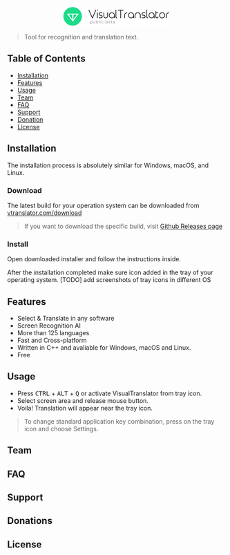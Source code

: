 <p align="center">
  <img alt="Logo" src="https://raw.githubusercontent.com/VisualTranslator/visualtranslator.github.io/master/img/logo.png"/>
</p>

> Tool for recognition and translation text.

## Table of Contents

- [Installation](#installation)
- [Features](#features)
- [Usage](#usage)
- [Team](#team)
- [FAQ](#faq)
- [Support](#support)
- [Donation](#donation)
- [License](#license)

## Installation
  The installation process is absolutely similar for Windows, macOS, and Linux.
  ### Download
  The latest build for your operation system can be downloaded from [vtranslator.com/download](vtranslator.com/download)
 
  > If you want to download the specific build, visit [Github Releases page](https://github.com/VisualTranslator/VisualTranslator/releases)
  
  ### Install
  Open downloaded installer and follow the instructions inside. 
  
  After the installation completed make sure icon added in the tray of your operating system.
  [TODO] add screenshots of tray icons in different OS
  
## Features
* Select & Translate in any software
* Screen Recognition AI
* More than 125 languages
* Fast and Cross-platform
* Written in C++ and avaliable for Windows, macOS and Linux.
* Free

## Usage
* Press <kbd>CTRL</kbd> + <kbd>ALT</kbd> + <kbd>Q</kbd> or activate VisualTranslator from tray icon.
* Select screen area and release mouse button.
* Voila! Translation will appear near the tray icon.

> To change standard application key combination, press on the tray icon and choose Settings.

## Team
## FAQ
## Support
## Donations
## License

